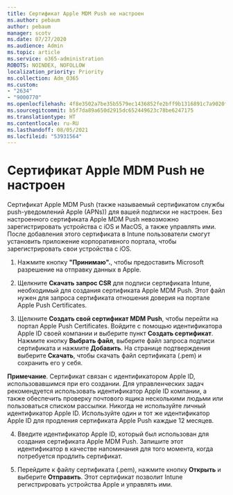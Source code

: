 ```yaml
---
title: Сертификат Apple MDM Push не настроен
ms.author: pebaum
author: pebaum
manager: scotv
ms.date: 07/27/2020
ms.audience: Admin
ms.topic: article
ms.service: o365-administration
ROBOTS: NOINDEX, NOFOLLOW
localization_priority: Priority
ms.collection: Adm_O365
ms.custom:
- "2634"
- "9000770"
ms.openlocfilehash: 4f8e3502a7be35b5579ec1436852fe2bff9b1316891c7a9020f6f5f4767b3d88
ms.sourcegitcommit: b5f7da89a650d2915dc652449623c78be6247175
ms.translationtype: HT
ms.contentlocale: ru-RU
ms.lasthandoff: 08/05/2021
ms.locfileid: "53931564"
---
```

# <a name="apple-mdm-push-certificate-has-not-been-set-up"></a>Сертификат Apple MDM Push не настроен

Сертификат Apple MDM Push (также называемый сертификатом службы push-уведомлений Apple (APNs)) для вашей подписки не настроен. Без настроенного сертификата Apple MDM Push невозможно зарегистрировать устройства с iOS и MacOS, а также управлять ими. После добавления этого сертификата в Intune пользователи смогут установить приложение корпоративного портала, чтобы зарегистрировать свои устройства с iOS.

1. Нажмите кнопку **"Принимаю".**, чтобы предоставить Microsoft разрешение на отправку данных в Apple.

2. Щелкните **Скачать запрос CSR** для подписи сертификата Intune, необходимый для создания сертификата Apple MDM Push. Этот файл нужен для запроса сертификата отношения доверия на портале Apple Push Certificates.

3. Щелкните **Создать свой сертификат MDM Push**, чтобы перейти на портал Apple Push Certificates. Войдите с помощью идентификатора Apple ID своей компании и выберите пункт **Создать сертификат**. Нажмите кнопку **Выбрать файл**, выберите файл запроса подписи сертификата и нажмите **Добавить**. На странице подтверждения выберите **Скачать**, чтобы скачать файл сертификата (.pem) и сохранить его у себя.
 
**Примечание**. Сертификат связан с идентификатором Apple ID, использовавшимся при его создании. Для управленческих задач рекомендуется использовать идентификатор Apple ID компании, а также обеспечить проверку почтового ящика несколькими людьми или пользоваться списком рассылки. Никогда не используйте личный идентификатор Apple ID. Используйте один и тот же идентификатор Apple ID для продления сертификата Apple Push каждые 12 месяцев.
 
4. Введите идентификатор Apple ID, который был использован для создания сертификата Apple MDM Push. Запишите этот идентификатор в качестве напоминания для того момента, когда потребуется продлить сертификат.

5. Перейдите к файлу сертификата (.pem), нажмите кнопку **Открыть** и выберите **Отправить**. Этот сертификат позволит Intune регистрировать устройства Apple и управлять ими.